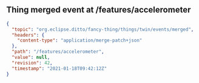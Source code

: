 ## Thing merged event at /features/accelerometer

```json
{
  "topic": "org.eclipse.ditto/fancy-thing/things/twin/events/merged",
  "headers": {
    "content-type": "application/merge-patch+json"
  },
  "path": "/features/accelerometer",
  "value": null,
  "revision": 42,
  "timestamp": "2021-01-18T09:42:12Z"
}
```
